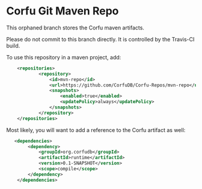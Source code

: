 # Corfu Git Maven Repo

This orphaned branch stores the Corfu maven artifacts.

Please do not commit to this branch directly. It is controlled by the Travis-CI build.

To use this repository in a maven project, add:

```xml
    <repositories>
            <repository>
                <id>mvn-repo</id>
                <url>https://github.com/CorfuDB/Corfu-Repos/mvn-repo</url>
                <snapshots>
                    <enabled>true</enabled>
                    <updatePolicy>always</updatePolicy>
                </snapshots>
            </repository>
    </repositories>

```

Most likely, you will want to add a reference to the Corfu artifact as well:

```xml
   <dependencies>
        <dependency>
            <groupId>org.corfudb</groupId>
            <artifactId>runtime</artifactId>
            <version>0.1-SNAPSHOT</version>
            <scope>compile</scope>
        </dependency>
    </dependencies>

```
